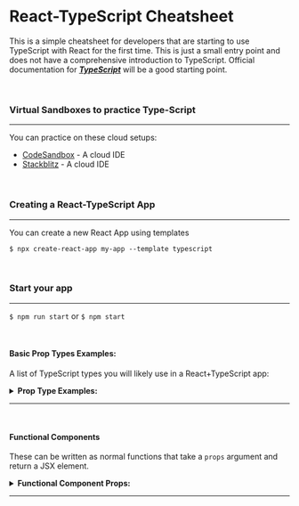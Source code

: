 # React-TypeScript Cheatsheet

This is a simple cheatsheet for developers that are starting to use TypeScript with React for the first time. This is just a small entry point and does not have a comprehensive introduction to TypeScript. Official documentation for ***[TypeScript](https://www.typescriptlang.org/docs/handbook/react.html)*** will be a good starting point.

<br>

### Virtual Sandboxes to practice Type-Script 

---

You can practice on these cloud setups:

- [CodeSandbox](https://codesandbox.io/s/react-ts?utm_source=dotnew) - A cloud IDE 
- [Stackblitz](https://stackblitz.com/edit/react-typescript-base?file=index.tsx) - A cloud IDE

<br>

### Creating a React-TypeScript App

---

You can create a new React App using templates

`$ npx create-react-app my-app --template typescript`

<br>

### Start your app

---

`$ npm run start` or `$ npm start`

<br>

#### Basic Prop Types Examples:

A list of TypeScript types you will likely use in a React+TypeScript app:

<details><summary><b>Prop Type Examples:</b></summary>

```tsx
interface AppProps {
  message: string;
  count: number;
  disabled: boolean;
  /** array of a type! */
  names: string[];
  /** string literals to specify exact string values, with a union type to join them together */
  status: "waiting" | "success";
  /** any object as long as you dont use its properties (NOT COMMON but useful as placeholder) */
  obj: object;
  obj2: {}; // almost the same as `object`, exactly the same as `Object`
  /** an object with any number of properties (PREFERRED) */
  obj3: {
    id: string;
    title: string;
  };
  /** array of objects! (common) */
  objArr: {
    id: string;
    title: string;
  }[];
  /** a dict object with any number of properties of the same type */
  dict1: {
    [key: string]: MyTypeHere;
  };
  dict2: Record<string, MyTypeHere>; // equivalent to dict1
  /** any function as long as you don't invoke it (not recommended) */
  onSomething: Function;
  /** function that doesn't take or return anything (VERY COMMON) */
  onClick: () => void;
  /** function with named prop (VERY COMMON) */
  onChange: (id: number) => void;
  /** function type syntax that takes an event (VERY COMMON) */
  onChange: (event: React.ChangeEvent<HTMLInputElement>) => void;
  /** alternative function type syntax that takes an event (VERY COMMON) */
  onClick(event: React.MouseEvent<HTMLButtonElement>): void;
  /** an optional prop (VERY COMMON!) */
  optional?: OptionalType;
};
```

Notice we have used the TSDoc `/** comment */` style here on each prop. You can and are encouraged to leave descriptive comments on reusable components. For a fuller example and discussion, see our [Commenting Components](https://react-typescript-cheatsheet.netlify.app/docs/advanced/misc_concerns/#commenting-components) section in the Advanced Cheatsheet.

</details>

---

<br>

#### Functional Components

These can be written as normal functions that take a `props` argument and return a JSX element.

<details><summary><b>Functional Component Props:</b></summary>

```tsx
// Declaring type of props - see "Typing Component Props" for more examples
type AppProps = {
  message: string;
}; /* use `interface` if exporting so that consumers can extend */

// Easiest way to declare a Function Component; return type is inferred.
const App = ({ message }: AppProps) => <div>{message}</div>;

// you can choose annotate the return type so an error is raised if you accidentally return some other type
const App = ({ message }: AppProps): JSX.Element => <div>{message}</div>;

// you can also inline the type declaration; eliminates naming the prop types, but looks repetitive
const App = ({ message }: { message: string }) => <div>{message}</div>;
```

</details>

---
